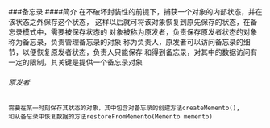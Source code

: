 ###备忘录
####简介
    在不破坏封装性的前提下，捕获一个对象的内部状态，并在该状态之外保存这个状态，
    这样以后就可将该对象恢复到原先保存的状态，在备忘录模式中，需要被保存状态的
    对象被称为原发者，负责保存原发者状态的对象称为备忘录，负责管理备忘录的对象
    称为负责人，原发者可以访问备忘录的细节，以便恢复原发者状态，负责人只能保存
    和得到备忘录，对其中的数据访问有一定的限制，其关键是提供一个备忘录对象
    
###### 原发者
    需要在某一时刻保存其状态的对象，其中包含对备忘录的创建方法createMemento(),
    和从备忘录中恢复数据的方法restoreFromMemento(Memento memento)
    
